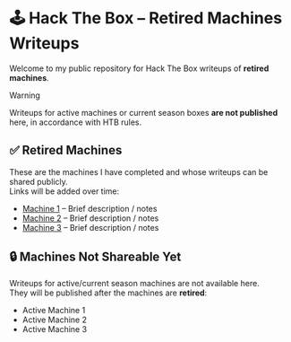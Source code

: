 # 🕹️ Hack The Box – Retired Machines Writeups

Welcome to my public repository for Hack The Box writeups of **retired machines**.  

> [!WARNING]
> Writeups for active machines or current season boxes **are not published** here, in accordance with HTB rules.  


## ✅ Retired Machines
These are the machines I have completed and whose writeups can be shared publicly.  
Links will be added over time:

- [Machine 1](#) – Brief description / notes  
- [Machine 2](#) – Brief description / notes  
- [Machine 3](#) – Brief description / notes  


## 🔒 Machines Not Shareable Yet
Writeups for active/current season machines are not available here.  
They will be published after the machines are **retired**:  

- Active Machine 1  
- Active Machine 2  
- Active Machine 3  

